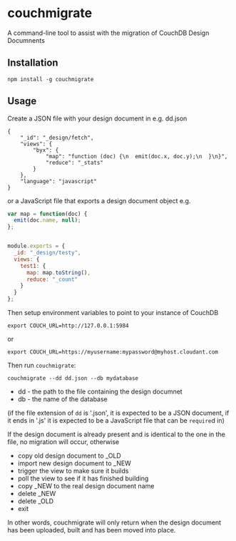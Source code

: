 # couchmigrate

A command-line tool to assist with the migration of CouchDB Design Documnents

## Installation

    npm install -g couchmigrate
    
## Usage

Create a JSON file with your design document in e.g. dd.json

    {
        "_id": "_design/fetch",
        "views": {
            "byx": {
                "map": "function (doc) {\n  emit(doc.x, doc.y);\n  }\n}",
                "reduce": "_stats"
            }
        },
        "language": "javascript"
    }

or a JavaScript file that exports a design document object e.g.

```js
var map = function(doc) {
  emit(doc.name, null);
};


module.exports = {
  _id: "_design/testy",
  views: {
    test1: {
      map: map.toString(),
      reduce: "_count"
    }
  }
};
```

Then setup environment variables to point to your instance of CouchDB

    export COUCH_URL=http://127.0.0.1:5984
  
or

    export COUCH_URL=https://myusername:mypassword@myhost.cloudant.com

Then run `couchmigrate`:

    couchmigrate --dd dd.json --db mydatabase

* dd - the path to the file containing the design documnet 
* db - the name of the database

(if the file extension of `dd` is '.json', it is expected to be a JSON document, if it ends in '.js' it is expected to be a JavaScript file that can be `require`d in)

If the design document is already present and is identical to the one in the file, no migration will occur, otherwise

* copy old design document to _OLD
* import new design document to _NEW
* trigger the view to make sure it builds
* poll the view to see if it has finished building
* copy _NEW to the real design document name
* delete _NEW 
* delete _OLD
* exit

In other words, couchmigrate will only return when the design document has been uploaded, built and has been moved into place.
